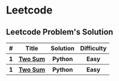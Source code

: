 # Leetcode
## Leetcode Problem's Solution 

<div>
<table>
  <thead>
  <tr>
    <th>#</th>
    <th>Title</th>
    <th>Solution</th>
    <th>Difficulty</th>
  </tr>
  </thead>
  <tr>
    <th>1</th>
    <th><a href="https://leetcode.com/problems/two-sum/">Two Sum</a></th>
    <th><a href=""></a>Python</th>
    <th>Easy</th>
  </tr>
  
  <tr>
    <th>1</th>
    <th><a href="https://leetcode.com/problems/two-sum/">Two Sum</a></th>
    <th><a href=""></a>Python</th>
    <th>Easy</th>
